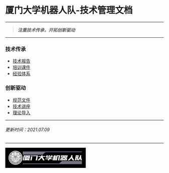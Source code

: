 # 厦门大学机器人队-技术管理文档

---

> ***注重技术传承，开拓创新驱动***

---

### 技术传承

- [技术报告](TechnicalReports.md)
- [培训课件](TrainingCourseware.md)
- [经验体系](ExperienceSystem.md)

### 创新驱动
- [规范文件](Specification.md)
- [技术讲座](TechnicalLectures.md)
- [理论导入](TheoryIntroduction.md)

----
###### 更新时间：2021.07.09
----

<img src="logo\logo3.png" style="zoom: 25%;" />